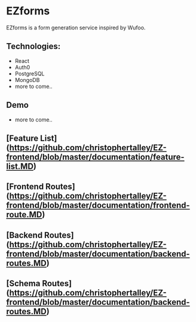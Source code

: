 # EZforms
EZforms is a form generation service inspired by Wufoo.

## Technologies:
- React
- Auth0
- PostgreSQL
- MongoDB
- more to come..
## Demo
  - more to come..

## [Feature List] (https://github.com/christophertalley/EZ-frontend/blob/master/documentation/feature-list.MD)

## [Frontend Routes] (https://github.com/christophertalley/EZ-frontend/blob/master/documentation/frontend-route.MD)

## [Backend Routes] (https://github.com/christophertalley/EZ-frontend/blob/master/documentation/backend-routes.MD)

## [Schema Routes] (https://github.com/christophertalley/EZ-frontend/blob/master/documentation/backend-routes.MD)
